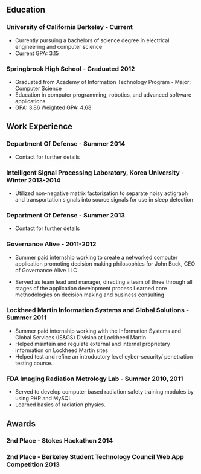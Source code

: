 Education
-----
### University of California Berkeley - Current

- Currently pursuing a bachelors of science degree in electrical engineering and computer science
- Current GPA: 3.15

### Springbrook High School - Graduated 2012</h4>

- Graduated from Academy of Information Technology Program -  Major: Computer Science
- Education in computer programming, robotics, and advanced software applications
- GPA: 3.86 Weighted  GPA: 4.68

Work Experience
-----
### Department Of Defense - Summer 2014
- Contact for further details

### Intelligent Signal Processing Laboratory, Korea University - Winter 2013-2014 
- Utilized non-negative matrix factorization to separate noisy actigraph and transportation signals into source signals for use in sleep detection

### Department Of Defense - Summer 2013
- Contact for further details

### Governance Alive - 2011-2012
- Summer paid internship working to create a networked computer application promoting decision making philosophies for John Buck, CEO of Governance Alive LLC

- Served as team lead and manager, directing a team of three through all stages of the application development process
Learned core methodologies on decision making and business consulting

### Lockheed Martin Information Systems and Global Solutions - Summer 2011
- Summer paid internship working with the Information Systems and Global Services (IS&GS) Division at Lockheed Martin
- Helped maintain and regulate external and internal proprietary information on Lockheed Martin sites
- Helped test and refine an introductory level cyber-security/ penetration testing course. 

### FDA Imaging Radiation Metrology Lab - Summer 2010, 2011
- Served to develop computer based radiation safety training modules by using PHP and MySQL
- Learned basics of radiation physics.

Awards
-----
### 2nd Place - Stokes Hackathon 2014 

### 2nd Place - Berkeley Student Technology Council Web App Competition 2013

